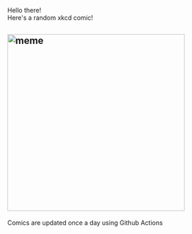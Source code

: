 Hello there! <br>Here's a random xkcd comic!<br>
## <img src="https://imgs.xkcd.com/comics/control.png" alt="meme" width="400"/><br>
Comics are updated once a day using Github Actions